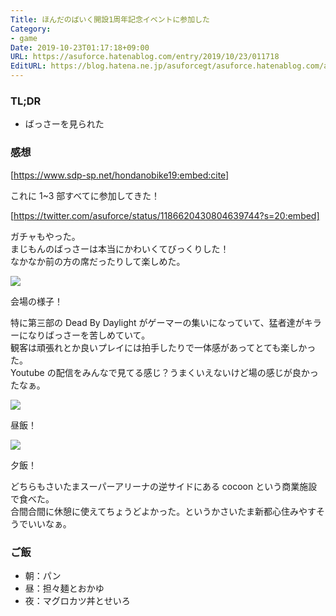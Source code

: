 ```yaml
---
Title: ほんだのばいく開設1周年記念イベントに参加した
Category:
- game
Date: 2019-10-23T01:17:18+09:00
URL: https://asuforce.hatenablog.com/entry/2019/10/23/011718
EditURL: https://blog.hatena.ne.jp/asuforcegt/asuforce.hatenablog.com/atom/entry/26006613454054812
---
```


### TL;DR

- ばっさーを見られた

###  感想

[https://www.sdp-sp.net/hondanobike19:embed:cite]

これに 1~3 部すべてに参加してきた！

[https://twitter.com/asuforce/status/1186620430804639744?s=20:embed]

ガチャもやった。  
まじもんのばっさーは本当にかわいくてびっくりした！  
なかなか前の方の席だったりして楽しめた。

<span itemtype="http://schema.org/Photograph" itemscope="itemscope"><img class="magnifiable" src="https://lh3.googleusercontent.com/-gHACaMohIpI/Xa8RGvBjXjI/AAAAAAABBPQ/vZN-ekgSrowpJfJilyF7APIlu4v4dJPdgCE0YBhgL/s1200/IMG_0255.HEIC" itemprop="image"></span>

会場の様子！

特に第三部の Dead By Daylight がゲーマーの集いになっていて、猛者達がキラーになりばっさーを苦しめていて。  
観客は頑張れとか良いプレイには拍手したりで一体感があってとても楽しかった。  
Youtube の配信をみんなで見てる感じ？うまくいえないけど場の感じが良かったなぁ。

<span itemtype="http://schema.org/Photograph" itemscope="itemscope"><img class="magnifiable" src="https://lh3.googleusercontent.com/-MLSDyO98WzM/Xa8RGpEac5I/AAAAAAABBPQ/G235uAFGz3QAtStx99Nhuk3GvO0wbFT2ACE0YBhgL/s1200/IMG_0253.HEIC" itemprop="image"></span>

昼飯！

<span itemtype="http://schema.org/Photograph" itemscope="itemscope"><img class="magnifiable" src="https://lh3.googleusercontent.com/-VsjfGHKbdhk/Xa8RJMuh_4I/AAAAAAABBPQ/Spg5R9yoQZ8qPs9SpsYInvUS5oIhZEjnQCE0YBhgL/s1200/IMG_0258.HEIC" itemprop="image"></span>

夕飯！

どちらもさいたまスーパーアリーナの逆サイドにある cocoon という商業施設で食べた。  
合間合間に休憩に使えてちょうどよかった。というかさいたま新都心住みやすそうでいいなぁ。

### ご飯

- 朝：パン
- 昼：担々麺とおかゆ
- 夜：マグロカツ丼とせいろ
